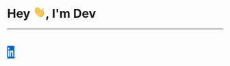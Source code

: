 # Hey <img src="/img/hi.gif" alt="hand wave" width="29">, I'm <a src="https://github.com/devsapariya94">Dev</a>
---
# <a src="https://linkedin.com/in/devsapariya94"><img src="/img/linkedin.svg" width="20" height="30"></a>
